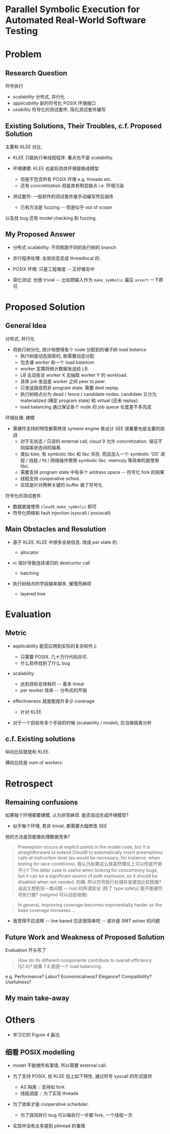 # Parallel Symbolic Execution for Automated Real-World Software Testing

# Problem
## Research Question
符号执行
* *scalability* 分布式, 并行化
* *applicability* 新的符号化 POSIX 环境接口
* *usability* 符号化的测试套件, 简化测试套件编写

## Existing Solutions, Their Troubles, c.f. Proposed Solution
主要和 KLEE 对比.

* KLEE 只能执行单线程程序. 重点也不是 scalability.

* 环境建模: KLEE 也是将具体环境替换成模型
  - 但是不包含所有 POSIX 环境 e.g. threads etc.
  - 还有 concretization 但是其有明显缺点 i.e. 环境污染

* 测试套件: 一般软件的测试套件是手动编写然后祖传
  - 已有方法是 fuzzing -- 但是似乎 out of scope

以及找 bug 还有 model checking 和 fuzzing.

## My Proposed Answer
* 分布式 scalability: 不同核跑不同的执行树的 branch

* 并行程序处理: 全局状态变成 threadlocal 的.

* POSIX 环境: 只是工程难度 -- 正好被击中

* 简化测试: 也很 trivial -- 比如把输入作为 `make_symbolic` 最后 `assert` 一下即可.



# Proposed Solution
## General Idea
分布式, 并行化
* 将执行树分化, 统计地使得各个 node 分配到的诸子树 *load balance*
  - 执行树是动态探索的, 故需要动态分配
  - 包含诸 worker 和一个 load balancer.
  - worker 定期将统计数据发送给 LB.
  - LB 主动告诉 worker X 去抽取 worker Y 的 workload.
  - 具体 job 发送是 worker 之间 peer to peer.
  - 只发送路径而非 program state, 需要 dest replay.
  - 执行树结点分为 dead / fence / candidate nodes.
    candidate 又分为 materialized (确定 program state) 和 virtual (还未
    replay).
  - load balancing 通过保证各个 node 的 job queue 长度差不多完成

环境处理: 建模
* 需硬件支持的特性都需修改 symexe engine 故设计 SEE 很重要也是主要的挑战
  - 对于无状态 / 只读的 external call, cloud 9 允许 concretization.
    保证不同探索状态间的隔离.
  - 类似 klee, 有 symbolic libc 和 libc 共存, 而且加入一个 symbolic 'OS'
    进程 / 线程 / fd / 网络操作使用 symbolic libc.
    memcpy 等简单的就使用 libc.
  - 需要支持 program state 中有多个 address space -- 符号化 fork 的结果
  - 线程支持 cooperative sched.
  - 实现是针对两种关键的 buffer 做了符号化.

符号化的测试套件
* 数据直接使用 `cloud9_make_symbolic` 即可
* 符号化网络和 fault injection (syscall / posixcall)

## Main Obstacles and Resolution
* 基于 KLEE. KLEE 中很多全局信息. 改成 per state 的.
  - allocator

* rc 指针导致连续递归的 destructor call
  - batching

* 执行树结点的字段越来越多, 缓慢而麻烦
  - layered tree



# Evaluation
## Metric
* applicability 能否应用到实际的复杂软件上
  - 只需要 POSIX. 几十万行代码亦可.
  - 什么软件找到了什么 bug

* scalability
  - 达到目标总体耗时 -- 基本 linear
  - per worker 效率  -- 分布式的开销

* effectiveness 就是能提升多少 coverage
  - 针对 KLEE

* 对于一个目标有多个手段的时候 (scalability / model), 应当做隔离分析


## c.f. Existing solutions
纵向比较就是和 KLEE.

横向比较是 num of workers.



# Retrospect
## Remaining confusions
如果每个环境都要建模, 认为非常麻烦. 能否自动生成环境模型?
* 似乎每个环境, 若非 trivial, 都需要大幅修改 SEE

他的方法是否能够处理数据竞争?
> Preemption occurs at explicit points in the model code, but it is
> straightforward to extend Cloud9 to automatically insert preemptions calls at
> instruction level (as would be necessary, for instance, when testing for race
> conditions).
我认为如果这么做虽然理论上可以但是开销不小?
> The latter case is useful when looking for concurrency bugs, but it can be a
> significant source of path explosion, so it should be disabled when not needed.
的确. 所以符号执行处理并发错误比较困难?
话说又想到另一类问题 -- rust 的所谓安全 (除了 type safety) 能不能被符号执行做? (valgrind 可以动态地做)

> In general, improving coverage becomes exponentially harder as the base coverage increases ...
* 我觉得不应该啊 -- line based 应该很简单吧 -- 或许是 SMT solver 的问题

## Future Work and Weakness of Proposed Solution
Evaluation 开头写了
> How do its different components contribute to overall efficiency (§7.4)?
结果 7.4 就提一个 load balancing.

e.g. Performance? Labor? Economicalness? Elegance? Compatibility? Usefulness?

## My main take-away


# Others
* 学习它的 Figure 4 画法.

## 细看 POSIX modelling
* model 不能做所有事情, 所以需要 external call.

* 为了支持 POSIX, 给 KLEE 加上如下特性, 通过符号 syscall 的形式提供
  - AS 隔离 :: 支持如 fork
  - 线程调度 :: 为了实现 threads

* 为了效率才是 cooperative scheduler.
  - 为了探测并行 bug 可以每执行一步都 fork, 一个线程一次

* 实现中没有太多提到 pthread 的事情

